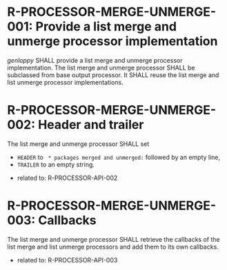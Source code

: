 # R-PROCESSOR-MERGE-UNMERGE-001: Provide a list merge and unmerge processor implementation #
*genloppy* SHALL provide a list merge and unmerge processor implementation.
The list merge and unmerge processor SHALL be subclassed from base output processor.
It SHALL reuse the list merge and list unmerge processor implementations.

# R-PROCESSOR-MERGE-UNMERGE-002: Header and trailer #
The list merge and unmerge processor SHALL set
-   `HEADER` to ` * packages merged and unmerged:` followed by an empty line,
-   `TRAILER` to an empty string.

*   related to: R-PROCESSOR-API-002

# R-PROCESSOR-MERGE-UNMERGE-003: Callbacks #
The list merge and unmerge processor SHALL retrieve the callbacks of the list merge and list unmerge processors and add them to its own callbacks.

*   related to: R-PROCESSOR-API-003

